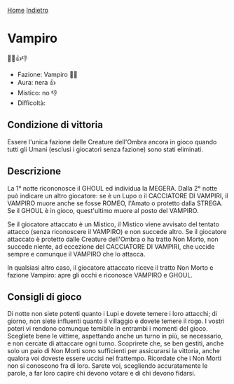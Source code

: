 [Home](/wherewolf-rules)
[Indietro](..)

# Vampiro

<span class='emoji'>🧛‍♂️👍👎</span>

- Fazione: Vampiro <span class='emoji'>🧛‍♂️</span>
- Aura: nera <span class='emoji'>👍</span>
- Mistico: no <span class='emoji'>👎</span>
- Difficoltà: 

## Condizione di vittoria

Essere l'unica fazione delle Creature dell'Ombra ancora in gioco quando tutti gli Umani (esclusi i giocatori senza fazione) sono stati eliminati.

## Descrizione

La 1° notte ricononosce il GHOUL ed individua la MEGERA. Dalla 2° notte può indicare un altro giocatore: se è un Lupo o il CACCIATORE DI VAMPIRI, il VAMPIRO muore anche se fosse ROMEO, l'Amato o protetto dalla STREGA. Se il GHOUL è in gioco, quest'ultimo muore al posto del VAMPIRO.

Se il giocatore attaccato è un Mistico, il Mistico viene avvisato del tentato attacco (senza riconoscere il VAMPIRO) e non succede altro. Se il giocatore attaccato è protetto dalle Creature dell'Ombra o ha tratto Non Morto, non succede niente, ad eccezione del CACCIATORE DI VAMPIRI, che uccide sempre e comunque il VAMPIRO che lo attacca.

In qualsiasi altro caso, il giocatore attaccato riceve il tratto Non Morto e fazione Vampiro: apre gli occhi e riconosce VAMPIRO e GHOUL.

## Consigli di gioco

Di notte non siete potenti quanto i Lupi e dovete temere i loro attacchi; di giorno, non siete influenti quanto il villaggio e dovete temere il rogo. I vostri poteri vi rendono comunque temibile in entrambi i momenti del gioco. Scegliete bene le vittime, aspettando anche un turno in più, se necessario, e non cercate di attaccare ogni turno. Scoprirete che, se ben gestiti, anche solo un paio di Non Morti sono sufficienti per assicurarsi la vittoria, anche qualora voi doveste essere uccisi nel frattempo. Ricordate che i Non Morti non si conoscono fra di loro. Sarete voi, scegliendo accuratamente le parole, a far loro capire chi devono votare e di chi devono fidarsi.

